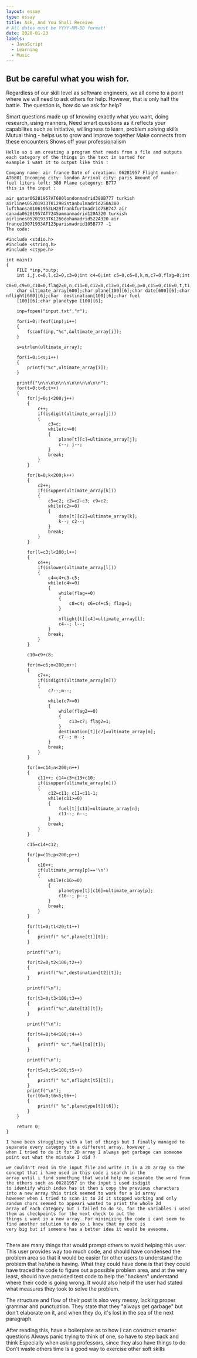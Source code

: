 ```yaml
---
layout: essay
type: essay
title: Ask, And You Shall Receive
# All dates must be YYYY-MM-DD format!
date: 2020-01-23
labels:
  - JavaScript
  - Learning
  - Music
---
```


## But be careful what you wish for.

Regardless of our skill level as software engineers, we all come to a point where we will need to ask others for help. However, that is only half the battle. The question is, _how_ do we ask for help? 

Smart questions made up of knowing exactly what you want, doing research, using manners, 
Need smart questions as it reflects your capabilites such as initiative, willingness to learn, problem solving skills
Mutual thing - helps us to grow and improve together
Make connects from these encounters
Shows off your professionalism

``` 
Hello so i am creating a program that reads from a file and outputs each category of the things in the text in sorted for 
example i want it to output like this :

Company name: air france Date of creation: 06281957 Flight number: AT6801 Incoming city: london Arrival city: paris Amount of 
fuel liters left: 380 Plane category: B777
this is the input :

air qatar06281957AT680londonmadrid380B777 turkish airlines05201933TK1298istanbulmadrid250A380 
lufthansa01061953LH29frankfurtmadrid75B747 air canada06281957AT7245ammanmadrid120A320 turkish 
airlines05201933TK1266dohamadrid522A320 air france10071933AF123parismadrid105B777 -1
The code:

#include <stdio.h>
#include <string.h>
#include <ctype.h>

int main()
{
    FILE *inp,*outp;
    int i,j,c=0,l,c2=0,c3=0;int c4=0;int c5=0,c6=0,k,m,c7=0,flag=0;int 
    c8=0,c9=0,c10=0,flag2=0,n,c11=0,c12=0,c13=0,c14=0,p=0,c15=0,c16=0,t,t1,t2,t3,t4,t5,t6,t7,s;
    char ultimate_array[600];char plane[100][6];char date[600][6];char nflight[600][6];char  destination[100][6];char fuel 
    [100][6];char planetype [100][6];

    inp=fopen("input.txt","r");

    for(i=0;!feof(inp);i++)
    {
        fscanf(inp,"%c",&ultimate_array[i]);
    }

    s=strlen(ultimate_array);

    for(i=0;i<s;i++)
    {
        printf("%c",ultimate_array[i]);
    }

    printf("\n\n\n\n\n\n\n\n\n\n\n\n");
    for(t=0;t<6;t++)
    {
        for(j=0;j<200;j++)
        {
            c++;
            if(isdigit(ultimate_array[j]))
            {
                c3=c;
                while(c>=0)
                {
                    plane[t][c]=ultimate_array[j];
                    c--; j--;
                }
                break;
            }
        }

        for(k=0;k<200;k++)
        {
            c2++;
            if(isupper(ultimate_array[k]))
            {
                c5=c2; c2=c2-c3; c9=c2;
                while(c2>=0)
                {
                    date[t][c2]=ultimate_array[k];
                    k--; c2--;
                }
                break;
            }
        }

        for(l=c3;l<200;l++)
        {
            c4++;
            if(islower(ultimate_array[l]))
            {
                c4=c4+c3-c5;
                while(c4>=0)
                {
                    while(flag==0)
                    {
                        c8=c4; c6=c4+c5; flag=1;
                    }

                    nflight[t][c4]=ultimate_array[l];
                    c4--; l--;
                }
                break;
            }
        }

        c10=c9+c8;

        for(m=c6;m<200;m++)
        {
            c7++;
            if(isdigit(ultimate_array[m]))
            {
                c7--;m--;

                while(c7>=0)
                {
                    while(flag2==0)
                    {
                        c13=c7; flag2=1;
                    }
                    destination[t][c7]=ultimate_array[m];
                    c7--; m--;
                }
                break;
            }
        }

        for(n=c14;n<200;n++)
        {
            c11++; c14=c3+c13+c10;
            if(isupper(ultimate_array[n]))
            {
                c12=c11; c11=c11-1;
                while(c11>=0)
                {
                    fuel[t][c11]=ultimate_array[n];
                    c11--; n--;
                }
                break;
            }
        }

        c15=c14+c12;

        for(p=c15;p<200;p++)
        {
            c16++;
            if(ultimate_array[p]=='\n')
            {
                while(c16>=0)
                {
                    planetype[t][c16]=ultimate_array[p];
                    c16--; p--;
                }
                break;
            }
        }

        for(t1=0;t1<20;t1++)
        {
            printf(" %c",plane[t1][t]);
        }

        printf("\n");

        for(t2=0;t2<100;t2++)
        {
            printf("%c",destination[t2][t]);
        }

        printf("\n");

        for(t3=0;t3<100;t3++)
        {
            printf("%c",date[t3][t]);
        }

        printf("\n");

        for(t4=0;t4<100;t4++)
        {
            printf(" %c",fuel[t4][t]);
        }

        printf("\n");

        for(t5=0;t5<100;t5++)
        {
            printf(" %c",nflight[t5][t]);
        }
        printf("\n");
        for(t6=0;t6<5;t6++)
        {
            printf(" %c",planetype[t][t6]);
        }
    }

    return 0;
}

I have been struggling with a lot of things but I finally managed to separate every category to a different array, however , 
when I tried to do it for 2D array I always get garbage can someone point out what the mistake I did ?

we couldn't read in the input file and write it in a 2D array so the concept that i have used in this code i search in the 
array until i find something that would help me separate the word from the others such as 06281957 in the input i used isdigit 
to identify which index has it then i copy the previous characters into a new array this trick seemed to work for a 1d array 
however when i tried to scan it to 2d it stopped working and only random chars seemed to appeari wanted to print the whole 2d 
array of each category but i failed to do so, for the variables i used them as checkpoints for the next check to put the 
things i want in a new array. For minimizing the code i cant seem to find another solution to do so i know that my code is 
very big but if someone has a better idea it would be awesome.
    
```
There are many things that would prompt others to avoid helping this user. This user provides way too much code, and should have condensed the problem area so that it would be easier for other users to understand the problem that he/she is having. What they could have done is that they could have traced the code to figure out a possible problem area, and at the very least, should have provided test code to help the "hackers" understand where their code is going wrong. It would also help if the user had stated what measures they took to solve the problem. 

The structure and flow of their post is also very messy, lacking proper grammar and punctuation. They state that they "always get garbage" but don't elaborate on it, and when they do, it's lost in the sea of the next paragraph. 

After reading this, have a boilerplate as to how I can construct smarter questions
Always panic trying to think of one, so have to step back and think
Especially when asking professors, since they also have things to do
Don't waste others time
Is a good way to exercise other soft skills

